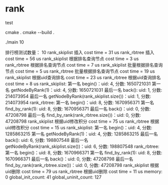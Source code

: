 # rank

test

cmake .
cmake --build . 

./main 10

排行榜测试数量： 10
rank_skiplist 插入 cost time = 31 us
rank_rbtree 插入 cost time = 56 us
rank_skiplist 根据排名查询节点 cost time = 3 us
rank_rbtree 根据排名查询节点 cost time = 7 us
rank_skiplist 批量根据排名查询节点 cost time = 5 us
rank_rbtree 批量根据排名查询节点 cost time = 19 us
rank_skiplist 根据uid查询排名 cost time = 23 us
rank_rbtree 根据uid查询排名 cost time = 8 us
rank_skiplist:
 第一名 begin()：uid: 4, 分数: 1650721031
 第一名 getNodeByRank(1)：uid: 4, 分数: 1650721031
 最后一名 back(): uid: 1, 分数: 214073954
 最后一名 getNodeByRank(rank_skiplist.size())：uid: 1, 分数: 214073954
rank_rbtree:
 第一名 begin()：uid: 8, 分数: 1670956371
 第一名 find_by_rank(1): uid: 8, 分数: 1670956371
 最后一名 back()：uid: 0, 分数: 47208798
 最后一名 find_by_rank(rank_rbtree.size())：uid: 0, 分数: 47208798
rank_skiplist 根据uid修改积分 cost time = 75 us
rank_rbtree 根据uid修改积分 cost time = 15 us
rank_skiplist:
 第一名 begin()：uid: 4, 分数: 1285863215
 第一名 getNodeByRank(1)：uid: 4, 分数: 1285863215
 最后一名 back(): uid: 6, 分数: 198807548
 最后一名 getNodeByRank(rank_skiplist.size())：uid: 6, 分数: 198807548
rank_rbtree:
 第一名 begin()：uid: 8, 分数: 1670966371
 第一名 find_by_rank(1): uid: 8, 分数: 1670966371
 最后一名 back()：uid: 0, 分数: 47208798
 最后一名 find_by_rank(rank_rbtree.size())：uid: 0, 分数: 47208798
rank_skiplist 根据uid删除 cost time = 79 us
rank_rbtree 根据uid删除 cost time = 11 us
memory: 0
global_init_count: 41
global_uninit_count: 127
